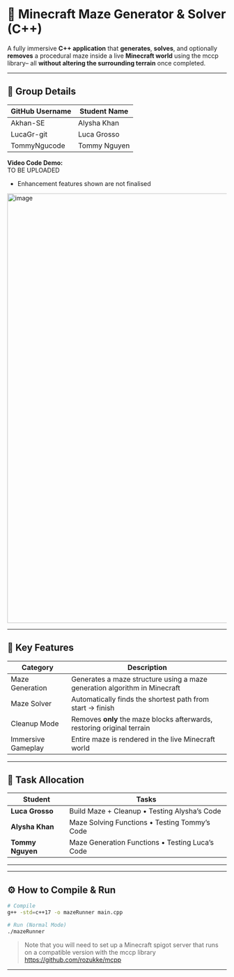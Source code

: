 # 🧩 Minecraft Maze Generator & Solver (C++)

A fully immersive **C++ application** that **generates**, **solves**, and optionally **removes** a procedural maze inside a live **Minecraft world** using the mccp library– all **without altering the surrounding terrain** once completed.



---

## 👥 Group Details

| GitHub Username    | Student Name       |
|--------------------|--------------------|
| Akhan-SE        | Alysha Khan         |
| LucaGr-git         | Luca Grosso         |
| TommyNgucode       | Tommy Nguyen        |

**Video Code Demo:**  
TO BE UPLOADED

- Enhancement features shown are not finalised

<img width="1714" height="987" alt="image" src="https://github.com/user-attachments/assets/09825c62-e3ee-4131-af50-949a27c16fff" />


---

## 🚀 Key Features

| Category               | Description                                                                 |
|------------------------|-----------------------------------------------------------------------------|
| Maze Generation     | Generates a maze structure using a maze generation algorithm in Minecraft   |
| Maze Solver         | Automatically finds the shortest path from start → finish                   |
| Cleanup Mode        | Removes **only** the maze blocks afterwards, restoring original terrain     |
| Immersive Gameplay  | Entire maze is rendered in the live Minecraft world  |


---

## 🎯 Task Allocation

| Student          | Tasks                                                                 |
|------------------|-----------------------------------------------------------------------|
| **Luca Grosso**  | Build Maze + Cleanup  • Testing Alysha’s Code                      |
| **Alysha Khan**  | Maze Solving Functions  • Testing Tommy’s Code                     |
| **Tommy Nguyen** | Maze Generation Functions  • Testing Luca’s Code                   |

---


---

## ⚙️ How to Compile & Run

```bash
# Compile
g++ -std=c++17 -o mazeRunner main.cpp

# Run (Normal Mode)
./mazeRunner

```

> Note that you will need to set up a Minecraft spigot server that runs on a compatible version with the mccp library
> https://github.com/rozukke/mcpp 

---

